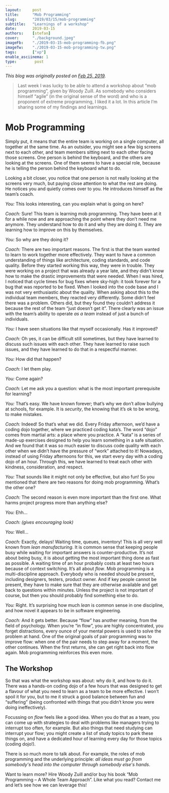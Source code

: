 ```yaml
---
layout:     post
title:      "Mob Programming"
slug:       "2019/03/15/mob-programming"
subtitle:   "Learnings of a workshop"
date:       2019-03-15
authors:    [stefan]
cover:      "./background.jpeg"
imageFb:    "./2019-03-15-mob-programming-fb.png"
imageTw:    "./2019-03-15-mob-programming-tw.png"
tags:       ["xp"]
enable_asciinema: 1
type:        post
---
```

*This blog was originally posted on [Feb 25, 2019][1].*

> Last week I was lucky to be able to attend a workshop about “mob programming”, given by Woody Zuill. As somebody who considers himself “agile” (in the original sense of the word) and who is a proponent of extreme programming, I liked it a lot. In this article I’m sharing some of my findings and learnings.

# Mob Programming

Simply put, it means that the entire team is working on a single computer, all together at the same time. As an outsider, you might see a few big screens next to each other, and team members sitting next to each other facing those screens. One person is behind the keyboard, and the others are looking at the screens. One of them seems to have a special role, because he is telling the person behind the keyboard what to do.

Looking a bit closer, you notice that one person is not really looking at the screens very much, but paying close attention to what the rest are doing. He notices you and quietly comes over to you. He introduces himself as the team’s coach.

*You:* This looks interesting, can you explain what is going on here?

*Coach:* Sure! This team is learning mob programming. They have been at it for a while now and are approaching the point where they don’t need me anymore. They understand how to do it and why they are doing it. They are learning how to improve on this by themselves.

*You:* So why are they doing it?

*Coach:* There are two important reasons. The first is that the team wanted to learn to work together more effectively. They want to have a common understanding of things like architecture, coding standards, and code quality. Before they started working this way, they were in trouble. They were working on a project that was already a year late, and they didn’t know how to make the drastic improvements that were needed. When I was hired, I noticed that cycle times for bug fixes where sky-high: it took forever for a bug that was reported to be fixed. When I looked into the code base and I was not very enthusiastic about the quality. When asking about this to the individual team members, they reacted very differently. Some didn’t feel there was a problem. Others did, but they found they couldn’t address it because the rest of the team “just doesn’t get it”. There clearly was an issue with the team’s ability to operate *as a team* instead of just a bunch of individuals.

*You:* I have seen situations like that myself occasionally. Has it improved?

*Coach:* Oh yes, it can be difficult still sometimes, but they have learned to discuss such issues with each other. They have learned to raise such issues, and they have learned to do that in a respectful manner.

*You:* How did that happen?

*Coach:* I let them play.

*You:* Come again?

*Coach:* Let me ask you a question: what is the most important prerequisite for learning?

*You:* That’s easy. We have known forever; that’s why we don’t allow bullying at schools, for example. It is *security*, the knowing that it’s ok to be wrong, to make mistakes.

*Coach:* Indeed! So that’s what we did. Every Friday afternoon, we’d have a coding dojo together, where we practiced coding kata’s. The word “dojo” comes from martial arts: a place where you practice. A “kata” is a series of made-up exercises designed to help you learn something in a safe situation. And we found that it was so much easier to discuss code quality with each other when we didn’t have the pressure of “work” attached to it! Nowadays, instead of using Friday afternoons for this, we start every day with a coding dojo of an hour. Through this, we have learned to treat each other with kindness, consideration, and respect.

*You:* That sounds like it might not only be effective, but also fun! So you mentioned that there are two reasons for doing mob programming. What’s the other one?

*Coach:* The second reason is even more important than the first one. What harms project progress more than anything else?

*You:* Ehh…

*Coach:* *(gives encouraging look)*

*You:* Well…

*Coach:* Exactly, delays! Waiting time, queues, inventory! This is all very well known from *lean manufacturing*. It is common sense that keeping people busy while waiting for important answers is counter-productive. It’s not about being busy, it is about getting the most important thing done as fast as possible. A waiting time of an hour probably costs at least two hours because of context switching. It’s all about *flow*. Mob programming is a multi-discipline approach. Everybody who is needed should be present, including designers, testers, product owner. And if key people cannot be present, they have to make sure that they are otherwise available and get back to questions within minutes. Unless the project is not important of course, but then you should probably find something else to do.

*You:* Right. It’s surprising how much *lean* is common sense in one discipline, and how novel it appears to be in software engineering.

*Coach:* And it gets better. Because “flow” has another meaning, from the field of psychology. When you’re “in flow”, you are highly concentrated, you forget distractions, every ounce of your mental powers is used to solve the problem at hand. One of the original goals of pair programming was to improve flow: when one of the pair needs to step away for a moment, the other continues. When the first returns, she can get right back into flow again. Mob programming reinforces this even more.

## The Workshop

So that was what the workshop was about: why do it, and how to do it. There was a hands-on coding dojo of a few hours that was designed to get a flavour of what you need to learn as a team to be more effective. I won’t spoil it for you, but to me it struck a good balance between fun and “suffering” (being confronted with things that you didn’t know you were doing ineffectively).

Focussing on *flow* feels like a good idea. When you do that as a team, you can come up with strategies to deal with problems like managers trying to interrupt too often, for example. But also things that need studying can interrupt your flow; you might create a list of study topics to park these things on, and have a dedicated hour of learning every day for those topics (coding dojo!).

There is so much more to talk about. For example, the roles of mob programming and the underlying principle: *all ideas must go from somebody's head into the computer through somebody else's hands*.

Want to learn more? Hire Woody Zuill and/or buy his book “Mob Programming – A Whole Team Approach”. Like what you read? Contact me and let’s see how we can leverage this!

[1]: https://gist.github.com/svdo/0519c26fec9899b9b2c081c1c3d37ff6#file-blog-post-mob-programming-md
